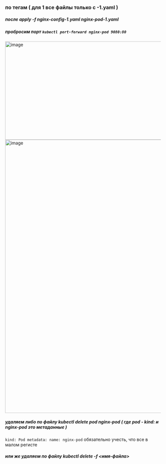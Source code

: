 ### по тегам ( для 1 все файлы только с -1.yaml )
##### после apply -f 	nginx-config-1.yaml	nginx-pod-1.yaml

##### пробросим порт `kubectl port-forward nginx-pod 9080:80`

<img width="1268" height="318" alt="image" src="https://github.com/user-attachments/assets/8f5c4712-9589-46fd-8f40-26ff38bfe459" />


<img width="2014" height="884" alt="image" src="https://github.com/user-attachments/assets/0d626784-97ad-458c-83cd-e60c998cd51a" />


##### удаляем либо по файлу kubectl delete pod nginx-pod ( где pod -  kind: и nginx-pod это метаданные ) 
` kind: Pod
metadata:
  name: nginx-pod
`
обязательно учесть, что все в малом регисте

##### или же удаляем по файлу  kubectl delete -f <имя-файла>
